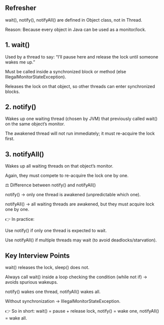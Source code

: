 ## Refresher

wait(), notify(), notifyAll() are defined in Object class, not in Thread.

Reason: Because every object in Java can be used as a monitor/lock.

## 1. wait()

Used by a thread to say:
“I’ll pause here and release the lock until someone wakes me up.”

Must be called inside a synchronized block or method (else IllegalMonitorStateException).

Releases the lock on that object, so other threads can enter synchronized blocks.

## 2. notify()

Wakes up one waiting thread (chosen by JVM) that previously called wait() on the same object’s monitor.

The awakened thread will not run immediately; it must re-acquire the lock first.

## 3. notifyAll()

Wakes up all waiting threads on that object’s monitor.

Again, they must compete to re-acquire the lock one by one.

⚖️ Difference between notify() and notifyAll()

notify() → only one thread is awakened (unpredictable which one).

notifyAll() → all waiting threads are awakened, but they must acquire lock one by one.

👉 In practice:

Use notify() if only one thread is expected to wait.

Use notifyAll() if multiple threads may wait (to avoid deadlocks/starvation).


## Key Interview Points

wait() releases the lock, sleep() does not.

Always call wait() inside a loop checking the condition (while not if) → avoids spurious wakeups.

notify() wakes one thread, notifyAll() wakes all.

Without synchronization → IllegalMonitorStateException.

👉 So in short:
wait() = pause + release lock,
notify() = wake one,
notifyAll() = wake all.